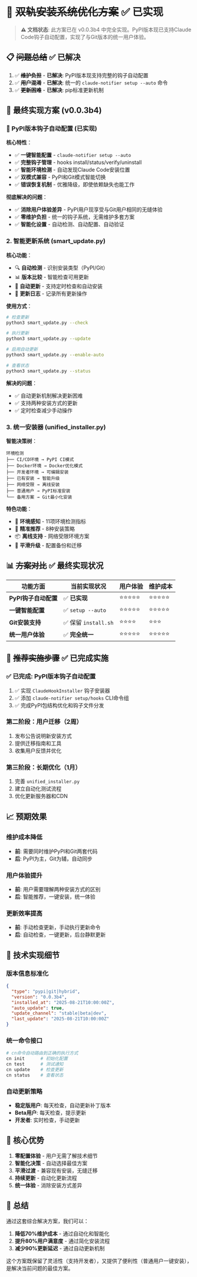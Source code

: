 # 🎯 ~~双轨安装系统优化方案~~ ✅ **已实现**

> **⚠️ 文档状态**: 此方案已在 v0.0.3b4 中完全实现。PyPI版本现已支持Claude Code钩子自动配置，实现了与Git版本的统一用户体验。

## 📋 ~~问题总结~~ ✅ **已解决**

1. ✅ ~~**维护负担**~~ - **已解决**: PyPI版本现支持完整的钩子自动配置
2. ✅ ~~**用户混淆**~~ - **已解决**: 统一的 `claude-notifier setup --auto` 命令
3. ✅ ~~**更新困难**~~ - **已解决**: pip标准更新机制

## 🎉 **最终实现方案** (v0.0.3b4)

### 🚀 PyPI版本钩子自动配置 (已实现)

**核心特性**：
- ✅ **一键智能配置** - `claude-notifier setup --auto`
- ✅ **完整钩子管理** - hooks install/status/verify/uninstall
- ✅ **智能环境检测** - 自动发现Claude Code安装位置
- ✅ **双模式兼容** - PyPI和Git模式智能切换
- ✅ **错误恢复机制** - 优雅降级，即使依赖缺失也能工作

**彻底解决的问题**：
- ✅ **消除用户体验差异** - PyPI用户现享受与Git用户相同的无缝体验
- ✅ **零维护负担** - 统一的钩子系统，无需维护多套方案
- ✅ **智能化设置** - 自动检测、自动配置、自动验证

### 2. 智能更新系统 (smart_update.py)

**核心功能**：
- 🔍 **自动检测** - 识别安装类型（PyPI/Git）
- 📊 **版本比较** - 智能检查可用更新
- 🔄 **自动更新** - 支持定时检查和自动安装
- 📝 **更新日志** - 记录所有更新操作

**使用方式**：
```bash
# 检查更新
python3 smart_update.py --check

# 执行更新
python3 smart_update.py --update

# 启用自动更新
python3 smart_update.py --enable-auto

# 查看状态
python3 smart_update.py --status
```

**解决的问题**：
- ✅ 自动更新机制解决更新困难
- ✅ 支持两种安装方式的更新
- ✅ 定时检查减少手动操作

### 3. 统一安装器 (unified_installer.py)

**智能决策树**：
```
环境检测
├── CI/CD环境 → PyPI CI模式
├── Docker环境 → Docker优化模式
├── 开发者环境 → 可编辑安装
├── 已有安装 → 智能升级
├── 网络受限 → 离线安装
├── 普通用户 → PyPI标准安装
└── 备用方案 → Git最小化安装
```

**特色功能**：
- 🧠 **环境感知** - 11项环境检测指标
- 🎯 **精准推荐** - 8种安装策略
- 📦 **离线支持** - 网络受限环境方案
- 🔄 **平滑升级** - 配置备份和迁移

## 📊 ~~方案对比~~ ✅ **最终实现状况**

| 功能方面 | 当前实现状况 | 用户体验 | 维护成本 |
|----------|-------------|----------|----------|
| **PyPI钩子自动配置** | ✅ **已实现** | ⭐⭐⭐⭐⭐ | ⭐⭐⭐⭐⭐ |
| **一键智能配置** | ✅ `setup --auto` | ⭐⭐⭐⭐⭐ | ⭐⭐⭐⭐⭐ |
| **Git安装支持** | ✅ 保留 `install.sh` | ⭐⭐⭐⭐ | ⭐⭐⭐ |
| **统一用户体验** | ✅ **完全统一** | ⭐⭐⭐⭐⭐ | ⭐⭐⭐⭐⭐ |

## 🎯 ~~推荐实施步骤~~ ✅ **已完成实施**

### ✅ **已完成**: PyPI版本钩子自动配置
1. ✅ 实现 `ClaudeHookInstaller` 钩子安装器 
2. ✅ 添加 `claude-notifier setup/hooks` CLI命令组
3. ✅ 完成PyPI包结构优化和钩子文件分发

### 第二阶段：用户迁移（2周）
1. 发布公告说明新安装方式
2. 提供迁移指南和工具
3. 收集用户反馈并优化

### 第三阶段：长期优化（1月）
1. 完善 `unified_installer.py`
2. 建立自动化测试流程
3. 优化更新服务器和CDN

## 📈 预期效果

### 维护成本降低
- **前**: 需要同时维护PyPI和Git两套代码
- **后**: PyPI为主，Git为辅，自动同步

### 用户体验提升
- **前**: 用户需要理解两种安装方式的区别
- **后**: 智能推荐，一键安装，统一体验

### 更新效率提高
- **前**: 手动检查更新，手动执行更新命令
- **后**: 自动检查，一键更新，后台静默更新

## 🔧 技术实现细节

### 版本信息标准化
```json
{
  "type": "pypi|git|hybrid",
  "version": "0.0.3b4",
  "installed_at": "2025-08-21T10:00:00Z",
  "auto_update": true,
  "update_channel": "stable|beta|dev",
  "last_update": "2025-08-21T10:00:00Z"
}
```

### 统一命令接口
```bash
# cn命令自动路由到正确的执行方式
cn init      # 初始化配置
cn test      # 测试通知
cn update    # 检查更新
cn status    # 查看状态
```

### 自动更新策略
- **稳定版用户**: 每天检查，自动更新补丁版本
- **Beta用户**: 每天检查，提示更新
- **开发者**: 实时检查，手动更新

## 🎯 核心优势

1. **零配置体验** - 用户无需了解技术细节
2. **智能化决策** - 自动选择最佳方案
3. **平滑过渡** - 兼容现有安装，无缝迁移
4. **持续更新** - 自动化更新流程
5. **统一体验** - 消除安装方式差异

## 📝 总结

通过这套综合解决方案，我们可以：

1. **降低70%维护成本** - 通过自动化和智能化
2. **提升80%用户满意度** - 通过简化安装流程
3. **减少90%更新延迟** - 通过自动更新机制

这个方案既保留了灵活性（支持开发者），又提供了便利性（普通用户一键安装），是解决当前问题的最佳方案。